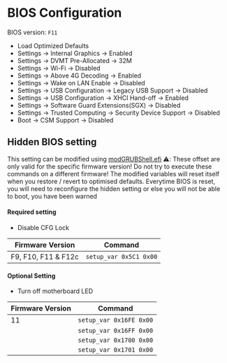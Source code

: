 # BIOS Configuration

BIOS version: `F11`

- Load Optimized Defaults
- Settings -> Internal Graphics -> Enabled
- Settings -> DVMT Pre-Allocated -> 32M
- Settings -> Wi-Fi -> Disabled
- Settings -> Above 4G Decoding -> Enabled
- Settings -> Wake on LAN Enable -> Disabled
- Settings -> USB Configuration -> Legacy USB Support -> Disabled
- Settings -> USB Configuration -> XHCI Hand-off -> Enabled
- Settings -> Software Guard Extensions(SGX) -> Disabled
- Settings -> Trusted Computing -> Security Device Support -> Disabled
- Boot -> CSM Support -> Disabled

## Hidden BIOS setting
This setting can be modified using [modGRUBShell.efi](https://github.com/datasone/grub-mod-setup_var/releases/download/1.1/modGRUBShell.efi)
⚠️: These offset are only valid for the specific firmware version! Do not try to execute these commands on a different firmware! 
The modified variables will reset itself when you restore / revert to optimised defaults. 
Everytime BIOS is reset, you will need to reconfigure the hidden setting or else you will not be able to boot, you have been warned

#### Required setting
- Disable CFG Lock

| Firmware Version | Command              |
|------------------|----------------------|
| F9, F10, F11 & F12c         |`setup_var 0x5C1 0x00`|

#### Optional Setting
- Turn off motherboard LED

| Firmware Version | Command               |
|------------------|-----------------------|
| 11               |`setup_var 0x16FE 0x00`|
|                  |`setup_var 0x16FF 0x00`|
|                  |`setup_var 0x1700 0x00`|
|                  |`setup_var 0x1701 0x00`|
